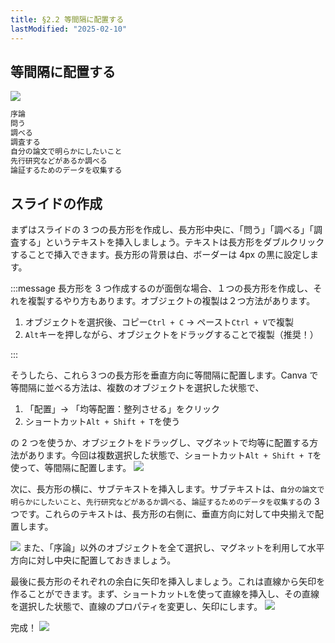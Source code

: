 ```yaml
---
title: §2.2 等間隔に配置する
lastModified: "2025-02-10"
---
```


## 等間隔に配置する

![](/books/slide_design/images/2-2/1.png)

```txt
序論
問う
調べる
調査する
自分の論文で明らかにしたいこと
先行研究などがあるか調べる
論証するためのデータを収集する
```

## スライドの作成

まずはスライドの 3 つの長方形を作成し、長方形中央に、「問う」「調べる」「調査する」というテキストを挿入しましょう。テキストは長方形をダブルクリックすることで挿入できます。長方形の背景は白、ボーダーは 4px の黒に設定します。

:::message
長方形を 3 つ作成するのが面倒な場合、１つの長方形を作成し、それを複製するやり方もあります。オブジェクトの複製は２つ方法があります。

1. オブジェクトを選択後、コピー`Ctrl + C` → ペースト`Ctrl + V`で複製
2. `Alt`キーを押しながら、オブジェクトをドラッグすることで複製（推奨！）

:::

そうしたら、これら３つの長方形を垂直方向に等間隔に配置します。Canva で等間隔に並べる方法は、複数のオブジェクトを選択した状態で、

1. 「配置」→ 「均等配置：整列させる」をクリック
2. ショートカット`Alt + Shift + T`を使う

の 2 つを使うか、オブジェクトをドラッグし、マグネットで均等に配置する方法があります。今回は複数選択した状態で、ショートカット`Alt + Shift + T`を使って、等間隔に配置します。
![](/books/slide_design/images/2-2/2.png)

次に、長方形の横に、サブテキストを挿入します。サブテキストは、`自分の論文で明らかにしたいこと`、`先行研究などがあるか調べる`、`論証するためのデータを収集する`の 3 つです。これらのテキストは、長方形の右側に、垂直方向に対して中央揃えで配置します。

![](/books/slide_design/images/2-2/3.png)
また、「序論」以外のオブジェクトを全て選択し、マグネットを利用して水平方向に対し中央に配置しておきましょう。

最後に長方形のそれぞれの余白に矢印を挿入しましょう。これは直線から矢印を作ることができます。まず、ショートカット`L`を使って直線を挿入し、その直線を選択した状態で、直線のプロパティを変更し、矢印にします。
![](/books/slide_design/images/2-2/4.png)

完成！
![](/books/slide_design/images/2-2/1.png)
